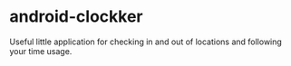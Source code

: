# android-clockker

Useful little application for checking in and out of locations and following your time usage.
